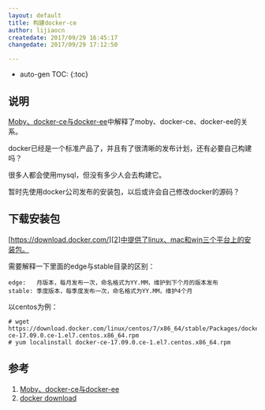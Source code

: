 ```yaml
---
layout: default
title: 构建docker-ce
author: lijiaocn
createdate: 2017/09/29 16:45:17
changedate: 2017/09/29 17:12:50

---
```


* auto-gen TOC:
{:toc}

## 说明

[Moby、docker-ce与docker-ee][1]中解释了moby、docker-ce、docker-ee的关系。

docker已经是一个标准产品了，并且有了很清晰的发布计划，还有必要自己构建吗？

很多人都会使用mysql，但没有多少人会去构建它。

暂时先使用docker公司发布的安装包，以后或许会自己修改docker的源码？

## 下载安装包

[https://download.docker.com/][2]中提供了linux、mac和win三个平台上的安装包。

需要解释一下里面的edge与stable目录的区别：

	edge:   月版本，每月发布一次，命名格式为YY.MM，维护到下个月的版本发布
	stable: 季度版本，每季度发布一次，命名格式为YY.MM，维护4个月

以centos为例：

	# wget https://download.docker.com/linux/centos/7/x86_64/stable/Packages/docker-ce-17.09.0.ce-1.el7.centos.x86_64.rpm
	# yum localinstall docker-ce-17.09.0.ce-1.el7.centos.x86_64.rpm 

## 参考

1. [Moby、docker-ce与docker-ee][1]
2. [docker download][2]

[1]: http://www.lijiaocn.com/%E9%A1%B9%E7%9B%AE/2017/07/18/docker-commnuity.html  "Moby、docker-ce与docker-ee" 
[2]: https://download.docker.com/  "docker download"
